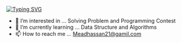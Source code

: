 <a href="https://git.io/typing-svg"><img src="https://readme-typing-svg.demolab.com?font=Helvetica&weight=700&size=35&duration=2000&pause=1200&color=3240F1&background=53FFB900&width=513&lines=Hi...%F0%9F%91%8B;This+is+MEAD+HASSAN;+Welcome+to+My+Github+Profile" alt="Typing SVG" /></a>

- 👀 I’m interested in ... Solving Problem and Programming Contest 
- 🌱 I’m currently learning ... Data Structure and Algorithms 
- 📫 How to reach me ... Meadhassan21@gamil.com

<!---
MeadHassan21/MeadHassan21 is a ✨ special ✨ repository because its `README.md` (this file) appears on your GitHub profile.
You can click the Preview link to take a look at your changes.
--->
